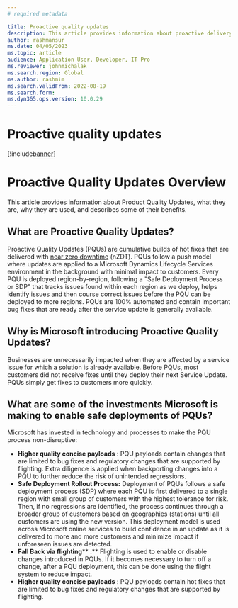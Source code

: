 ```yaml
---
# required metadata

title: Proactive quality updates
description: This article provides information about proactive delivery of quality updates.
author: rashmansur
ms.date: 04/05/2023
ms.topic: article
audience: Application User, Developer, IT Pro
ms.reviewer: johnmichalak
ms.search.region: Global
ms.author: rashmim
ms.search.validFrom: 2022-08-19
ms.search.form:
ms.dyn365.ops.version: 10.0.29
---
```


# Proactive quality updates

[!include[banner](../includes/banner.md)]

# Proactive Quality Updates Overview

This article provides information about Product Quality Updates, what they are, why they are used, and describes some of their benefits.

## What are Proactive Quality Updates?

Proactive Quality Updates (PQUs) are cumulative builds of hot fixes that are delivered with [near zero downtime](https://learn.microsoft.com/en-us/dynamics365/fin-ops-core/dev-itpro/deployment/plannedmaintenance-selfservice#what-does-near-zero-downtime-maintenance-mean) (nZDT). PQUs follow a push model where updates are applied to a Microsoft Dynamics Lifecycle Services environment in the background with minimal impact to customers. Every PQU is deployed region-by-region, following a "Safe Deployment Process or SDP" that tracks issues found within each region as we deploy, helps identify issues and then course correct issues before the PQU can be deployed to more regions. PQUs are 100% automated and contain important bug fixes that are ready after the service update is generally available.

## Why is Microsoft introducing Proactive Quality Updates?

Businesses are unnecessarily impacted when they are affected by a service issue for which a solution is already available. Before PQUs, most customers did not receive fixes until they deploy their next Service Update. PQUs simply get fixes to customers more quickly.

## What are some of the investments Microsoft is making to enable safe deployments of PQUs?

Microsoft has invested in technology and processes to make the PQU process non-disruptive:

- **Higher quality concise payloads** : PQU payloads contain changes that are limited to bug fixes and regulatory changes that are supported by flighting. Extra diligence is applied when backporting changes into a PQU to further reduce the risk of unintended regressions.
- **Safe Deployment Rollout Process:** Deployment of PQUs follows a safe deployment process (SDP) where each PQU is first delivered to a single region with small group of customers with the highest tolerance for risk. Then, if no regressions are identified, the process continues through a broader group of customers based on geographies (stations) until all customers are using the new version. This deployment model is used across Microsoft online services to build confidence in an update as it is delivered to more and more customers and minimize impact if unforeseen issues are detected.
- **Fall Back via flighting**** :** Flighting is used to enable or disable changes introduced in PQUs. If it becomes necessary to turn off a change, after a PQU deployment, this can be done using the flight system to reduce impact.
- **Higher quality concise payloads** : PQU payloads contain hot fixes that are limited to bug fixes and regulatory changes that are supported by flighting.
